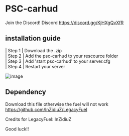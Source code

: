 # PSC-carhud
 
 Join the Discord! Discord https://discord.gg/KjHXgQvXfR   

## installation guide  

 | Step 1 | Download the .zip       
 | Step 2 | Add the psc-carhud to your rescource folder                 
 | Step 3 | Add 'start psc-carhud' to your server.cfg             
 | Step 4 | Restart your server      
 
 ![image](https://user-images.githubusercontent.com/100781441/172042902-74c7a35a-0d0c-4d39-a286-6324ee2ee257.png)      
 
 ## Dependency

 Download this file otherwise the fuel will not work       
 https://github.com/InZidiuZ/LegacyFuel
 
 Credits for LegacyFuel: InZidiuZ
         
 Good luck!!
